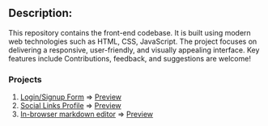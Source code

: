
## Description:

This repository contains the front-end codebase. It is built using modern web technologies such as HTML, CSS, JavaScript. The project focuses on delivering a responsive, user-friendly, and visually appealing interface. Key features include  Contributions, feedback, and suggestions are welcome!

### Projects 

1. [Login/Signup Form](./login_singup_form) => [Preview](https://osamarab3.github.io/Front-end/login_singup_form/)
2. [Social Links Profile](./Social_links_profile) => [Preview](https://osamarab3.github.io/Front-end/Social_links_profile/)
3. [In-browser markdown editor](./In-browser_markdow_editor) => [Preview](https://osamarab3.github.io/Front-end/In-browser_markdow_editor/)


